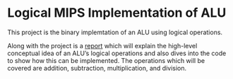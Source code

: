 # Logical MIPS Implementation of ALU
 
This project is the binary implemtation of an ALU using logical operations. 

Along with the project is a [report](https://github.com/AdityaNair21/MIPS-Implementation-of-ALU/blob/main/Report%20-%20MIPS%20ALU.pdf) which will explain the high-level conceptual idea of an ALU’s logical operations and also dives into the code to show
how this can be implemented. The operations which will be covered are addition, subtraction, multiplication, and division.

